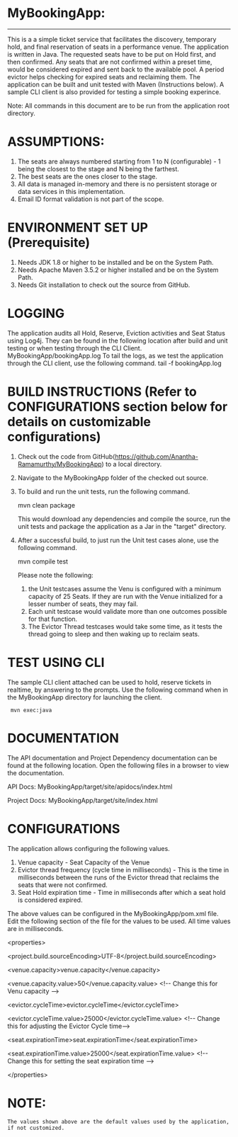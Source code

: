 # MyBookingApp:
-------------
This is a  a simple ticket service that facilitates the discovery, temporary hold, and final reservation of seats in a performance venue.
The application is written in Java.
The requested seats have to be put on Hold first, and then confirmed.
Any seats that are not confirmed within a preset time, would be considered expired and sent back to the available pool. A period evictor helps checking for expired seats and reclaiming them.
The application can be built and unit tested with Maven (Instructions below).
A sample CLI client is also provided for testing a simple booking experince.

Note: All commands in this document are to be run from the application root directory.


# ASSUMPTIONS:
1. The seats are always numbered starting from 1 to N (configurable) - 1 being the closest to the stage and N being the farthest.
2. The best seats are the ones closer to the stage. 
3. All data is managed in-memory and there is no persistent storage or data services in this implementation.
4. Email ID format validation is not part of the scope.


# ENVIRONMENT SET UP (Prerequisite)
1. Needs JDK 1.8 or higher to be installed and be on the System Path.
2. Needs Apache Maven 3.5.2 or higher installed and be on the System Path.
3. Needs Git installation to check out the source from GitHub.


# LOGGING
The application audits all Hold, Reserve, Eviction activities and Seat Status using Log4j.
They can be found in the following location after build and unit testing or when testing through the CLI Client.
        MyBookingApp/bookingApp.log
To tail the logs, as we test the application through the CLI client, use the following command.
        tail -f bookingApp.log


# BUILD INSTRUCTIONS (Refer to CONFIGURATIONS section below for details on customizable configurations)
1. Check out the code from GitHub(https://github.com/Anantha-Ramamurthy/MyBookingApp) to a local directory.
2. Navigate to the MyBookingApp folder of the checked out source.
3. To build and run the unit tests, run the following command.

     mvn clean package
		
     This would download any dependencies and compile the source, run the unit tests and package the application as a Jar in the "target" directory.
    
4. After a successful build, to just run the Unit test cases alone, use the following command.

     mvn compile test

	 Please note the following:
	 1. the Unit testcases assume the Venu is configured with a minimum capacity of 25 Seats. If they are run with the Venue initialized for a lesser number of seats, they may fail.
	 2. Each unit testcase would validate more than one outcomes possible for that function.
	 3. The Evictor Thread testcases would take some time, as it tests the thread going to sleep and then waking up to reclaim seats.
	 
# TEST USING CLI
The sample CLI client attached can be used to hold, reserve tickets in realtime, by answering to the prompts. 
Use the following command when in the MyBookingApp directory for launching the client.

     mvn exec:java


# DOCUMENTATION
The API documentation and Project Dependency documentation can be found at the following location. Open the following files in a browser to view the documentation.

API Docs: MyBookingApp/target/site/apidocs/index.html

Project Docs: MyBookingApp/target/site/index.html


# CONFIGURATIONS
The application allows configuring the following values.
1. Venue capacity - Seat Capacity of the Venue
2. Evictor thread frequency (cycle time in milliseconds) - This is the time in milliseconds between the runs of the Evictor thread that reclaims the seats that were not confirmed.
3. Seat Hold expiration time - Time in milliseconds after which a seat hold is considered expired.

The above values can be configured in the MyBookingApp/pom.xml file. Edit the following section of the file for the values to be used. All time values are in milliseconds.

&lt;properties&gt;

 &lt;project.build.sourceEncoding&gt;UTF-8&lt;/project.build.sourceEncoding&gt;
  
  &lt;venue.capacity&gt;venue.capacity&lt;/venue.capacity&gt;
	
  &lt;venue.capacity.value&gt;50&lt;/venue.capacity.value&gt; &lt;!-- Change this for Venu capacity --&gt;
	
  &lt;evictor.cycleTime&gt;evictor.cycleTime&lt;/evictor.cycleTime&gt;
	
  &lt;evictor.cycleTime.value&gt;25000&lt;/evictor.cycleTime.value&gt; &lt;!-- Change this for adjusting the Evictor Cycle time--&gt;
	
  &lt;seat.expirationTime&gt;seat.expirationTime&lt;/seat.expirationTime&gt;
	
  &lt;seat.expirationTime.value&gt;25000&lt;/seat.expirationTime.value&gt; &lt;!-- Change this for setting the seat expiration time --&gt;
  
&lt;/properties&gt;

# NOTE: 
	The values shown above are the default values used by the application, if not customized.

